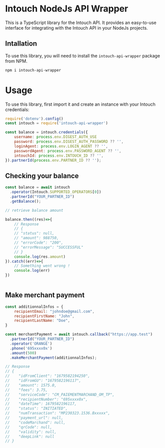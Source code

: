 # Intouch NodeJs API Wrapper

This is a TypeScript library for the Intouch API. It provides an easy-to-use interface for integrating with the Intouch API in your NodeJs projects.


## Intallation

To use this library, you will need to install the `intouch-api-wrapper` package from NPM.

```bash
npm i intouch-api-wrapper
```

# Usage

To use this library, first import it and create an instance with your Intouch credentials:

```js
require('dotenv').config()
const intouch = require('intouch-api-wrapper')

const balance = intouch.credentials({
    username: process.env.DIGEST_AUTH_USE
    password: process.env.DIGEST_AUTH_PASSWORD ?? '',
    loginAgent: process.env.LOGIN_AGENT ?? '',
    passwordAgent: process.env.PASSWORD_AGENT ?? '',
    intouchId: process.env.INTOUCH_ID ?? '',
}).partnerId(process.env.PARTNER_ID ?? '');

```

## Checking your balance

```js
const balance = await intouch
  .operator(Intouch.SUPPORTED_OPERATORS[0])
  .partnerId("YOUR_PARTNER_ID")
  .getBalance();

// retrieve balance amount

balance.then((res)=>{
    // Response
    // {
    // "status": null,
    // "amount": 988750,
    // "errorCode": "200",
    // "errorMessage": "SUCCESSFUL"
    // }
    console.log(res.amount)
}).catch((err)=>{
    // Something went wrong !
    console.log(err)
})



```

## Make merchant payment 

```js
const additionnalInfos = {
    recipientEmail: "johndoe@gmail.com",
    recipientFirstName: "John",
    recipientLastName: "Doe",
}

const merchantPayment = await intouch.callback("https://app.test")
  .partnerId("YOUR_PARTNER_ID")
  .operator('ORANGE')
  .phone('695xxxx0x')
  .amount(500)
  .makeMerchantPayment(additionnalInfos);

// Response
// {
//    "idFromClient": "1679582194250",
//    "idFromGU": "1679582196117",
//    "amount": 1575.0,
//    "fees": 3.75,
//    "serviceCode": "CM_PAIEMENTMARCHAND_OM_TP",
//    "recipientNumber": "695xxxx0x",
//    "dateTime": 1679582196117,
//    "status": "INITIATED",
//    "numTransaction": "MP230323.1536.Bxxxxx",
//    "payment_url": null,
//    "codeMarchand": null,
//    "qrCode": null,
//    "validity": null,
//    "deepLink": null
// }

```

